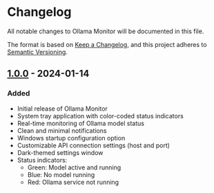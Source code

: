 # Changelog

All notable changes to Ollama Monitor will be documented in this file.

The format is based on [Keep a Changelog](https://keepachangelog.com/en/1.0.0/),
and this project adheres to [Semantic Versioning](https://semver.org/spec/v2.0.0.html).

## [1.0.0] - 2024-01-14

### Added
- Initial release of Ollama Monitor
- System tray application with color-coded status indicators
- Real-time monitoring of Ollama model status
- Clean and minimal notifications
- Windows startup configuration option
- Customizable API connection settings (host and port)
- Dark-themed settings window
- Status indicators:
  - Green: Model active and running
  - Blue: No model running
  - Red: Ollama service not running

[1.0.0]: https://github.com/yedincisen/ollama-monitor/releases/tag/v1.0.0
